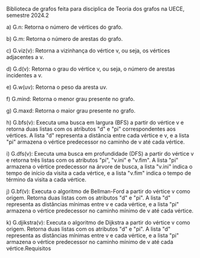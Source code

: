 Biblioteca de grafos feita para disciplica de Teoria dos grafos na UECE, semestre 2024.2

a) G.n: Retorna o número de vértices do grafo.

b) G.m: Retorna o número de arestas do grafo.

c) G.viz(v): Retorna a vizinhança do vértice v, ou seja, os vértices adjacentes a v.

d) G.d(v): Retorna o grau do vértice v, ou seja, o número de arestas incidentes a v.

e) G.w(uv): Retorna o peso da aresta uv.

f) G.mind: Retorna o menor grau presente no grafo.

g) G.maxd: Retorna o maior grau presente no grafo.

h) G.bfs(v): Executa uma busca em largura (BFS) a partir do vértice v e retorna duas listas
com os atributos "d" e "pi" correspondentes aos vértices. A lista "d" representa a
distância entre cada vértice e v, e a lista "pi" armazena o vértice predecessor no
caminho de v até cada vértice.

i) G.dfs(v): Executa uma busca em profundidade (DFS) a partir do vértice v e retorna três
listas com os atributos "pi", "v.ini" e "v.fim". A lista "pi" armazena o vértice predecessor
na árvore de busca, a lista "v.ini" indica o tempo de início da visita a cada vértice, e a
lista "v.fim" indica o tempo de término da visita a cada vértice.

j) G.bf(v): Executa o algoritmo de Bellman-Ford a partir do vértice v como origem. Retorna
duas listas com os atributos "d" e "pi". A lista "d" representa as distâncias mínimas entre
v e cada vértice, e a lista "pi" armazena o vértice predecessor no caminho mínimo de v
até cada vértice.

k) G.djikstra(v): Executa o algoritmo de Dijkstra a partir do vértice v como origem. Retorna
duas listas com os atributos "d" e "pi". A lista "d" representa as distâncias mínimas entre
v e cada vértice, e a lista "pi" armazena o vértice predecessor no caminho mínimo de v
até cada vértice.Requisitos
